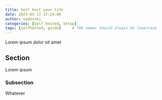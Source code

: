 ```yaml
---
title: Self host your life
date: 2023-05-17 17:24:00
author: nedevski
categories: [Self hosted, Setup]
tags: [selfhosted, guide]     # TAG names should always be lowercase
---
```


Lorem ipsum dolor sit amet

## Section

Lorem ipsum

### Subsection

Whatever